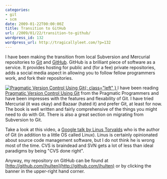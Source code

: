 ```yaml
---
categories:
- git
- scm
date: 2009-01-22T00:00:00Z
title: Transition to GitHub
url: /2009/01/22/transition-to-github/
wordpress_id: 132
wordpress_url: http://tragicallyleet.com/?p=132
---
```


I have been making the transition from local Subversion and Mercurial repositories to [Git](http://git-scm.com/) and [GitHub](http://github.com/). GitHub is a brilliant piece of software as a service. It provides hosting for public and (for a fee) private repositories, adds a social media aspect in allowing you to follow fellow programmers work, and fork their repositories.

[ ![Pragmatic Version Control Using Git](http://ecx.images-amazon.com/images/I/519CeNsejdL._SL160_.jpg){: class="left" } ][1] I have been reading [Pragmatic Version Control Using Git][1] from the Pragmatic Programmers and have been impresses with the features and flexability of Git. I have tried Mercurial (it was okay) and Bazaar (hated it) and prefer Git, at least for now. The book is well written and fairly comprehensive of the things you might need to do with Git. There is also a great section on migrating from Subversion to Git.

Take a look at this video, a [Google talk by Linus Torvalds](http://www.youtube.com/watch?v=4XpnKHJAok8) who is the author of Git (in addition to a little OS called Linux).  Linus is certainly opinionated about source code management software, but I do not think he is wrong most of the time. CVS is braindead and SVN gets a lot of less than ideal paradigms by being "CVS done right".

Anyway, my repository on GitHub can be found at [http://github.com/jhulten](http://github.com/jhulten) or by clicking the banner in the upper-right hand corner.

[1]: http://www.amazon.com/Pragmatic-Version-Control-Using-Starter/dp/1934356158?SubscriptionId=02E5W5871AJF7PMMMS82&tag=tragicallyl33-20&linkCode=xm2&camp=2025&creative=165953&creativeASIN=1934356158
